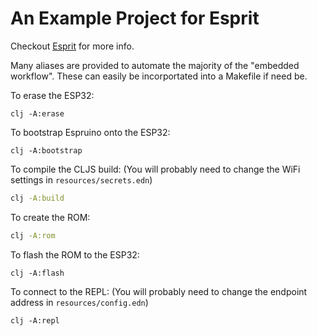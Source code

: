 # An Example Project for Esprit

Checkout [Esprit](https://github.com/mfikes/esprit) for more info.

Many aliases are provided to automate the majority of the "embedded workflow". These can easily be incorportated into a Makefile if need be.

To erase the ESP32:
``` shell
clj -A:erase
```

To bootstrap Espruino onto the ESP32:
``` shell
clj -A:bootstrap
```

To compile the CLJS build:
(You will probably need to change the WiFi settings in `resources/secrets.edn`)
``` bash
clj -A:build
```

To create the ROM:
``` bash
clj -A:rom
```

To flash the ROM to the ESP32:
``` shell
clj -A:flash
```

To connect to the REPL:
(You will probably need to change the endpoint address in `resources/config.edn`)
``` shell
clj -A:repl
```
